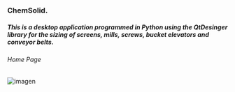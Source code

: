 <h3> ChemSolid.</h3> 
<h5>This is a desktop application programmed in Python using the QtDesinger library for the sizing of screens, mills, screws, bucket elevators and conveyor belts.</h5>

<h6>Home Page</h6>

![imagen](https://github.com/ronaldborja/chemsolid-app/assets/75533154/4242b8b6-dd0b-4ba1-8c5f-bbcfee5f2a2f)
